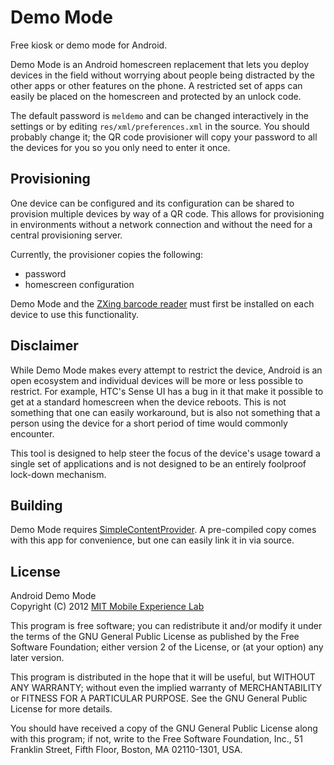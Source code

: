 Demo Mode
=========

Free kiosk or demo mode for Android.

Demo Mode is an Android homescreen replacement that lets you deploy devices in
the field without worrying about people being distracted by the other apps or
other features on the phone. A restricted set of apps can easily be placed on
the homescreen and protected by an unlock code.

The default password is `meldemo` and can be changed interactively in the
settings or by editing `res/xml/preferences.xml` in the source. You should
probably change it; the QR code provisioner will copy your password to all
the devices for you so you only need to enter it once.

Provisioning
------------

One device can be configured and its configuration can be shared to provision
multiple devices by way of a QR code. This allows for provisioning in
environments without a network connection and without the need for a central
provisioning server.

Currently, the provisioner copies the following:

* password
* homescreen configuration

Demo Mode and the [ZXing barcode reader][zxing] must first be installed on each
device to use this functionality.

Disclaimer
----------

While Demo Mode makes every attempt to restrict the device, Android is an open
ecosystem and individual devices will be more or less possible to restrict. For
example, HTC's Sense UI has a bug in it that make it possible to get at a
standard homescreen when the device reboots. This is not something that one can
easily workaround, but is also not something that a person using the device
for a short period of time would commonly encounter.

This tool is designed to help steer the focus of the device's usage toward a
single set of applications and is not designed to be an entirely foolproof
lock-down mechanism.

Building
--------

Demo Mode requires [SimpleContentProvider][simplecontentprovider]. A
pre-compiled copy comes with this app for convenience, but one can easily link
it in via source.

License
-------
Android Demo Mode  
Copyright (C) 2012 [MIT Mobile Experience Lab][mel]

This program is free software; you can redistribute it and/or
modify it under the terms of the GNU General Public License
as published by the Free Software Foundation; either version 2
of the License, or (at your option) any later version.

This program is distributed in the hope that it will be useful,
but WITHOUT ANY WARRANTY; without even the implied warranty of
MERCHANTABILITY or FITNESS FOR A PARTICULAR PURPOSE.  See the
GNU General Public License for more details.

You should have received a copy of the GNU General Public License
along with this program; if not, write to the Free Software
Foundation, Inc., 51 Franklin Street, Fifth Floor, Boston, MA  02110-1301, USA.

[zxing]: http://code.google.com/p/zxing/
[simplecontentprovider]: https://github.com/mitmel/SimpleContentProvider
[mel]: http://mobile.mit.edu/
